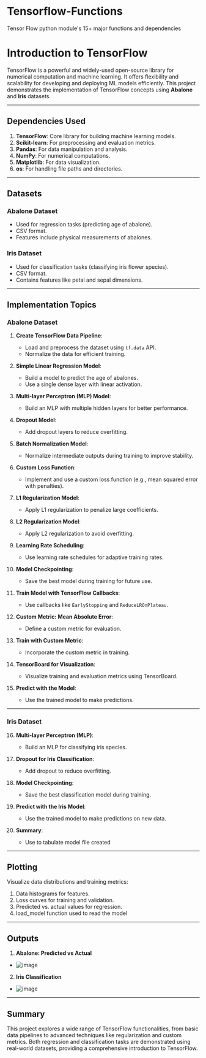 # Tensorflow-Functions
Tensor Flow python module's 15+ major functions and dependencies

# Introduction to TensorFlow

TensorFlow is a powerful and widely-used open-source library for numerical computation and machine learning. It offers flexibility and scalability for developing and deploying ML models efficiently. This project demonstrates the implementation of TensorFlow concepts using **Abalone** and **Iris** datasets.

---

## Dependencies Used
1. **TensorFlow**: Core library for building machine learning models.
2. **Scikit-learn**: For preprocessing and evaluation metrics.
3. **Pandas**: For data manipulation and analysis.
4. **NumPy**: For numerical computations.
5. **Matplotlib**: For data visualization.
6. **os**: For handling file paths and directories.

---

## Datasets
### **Abalone Dataset**
- Used for regression tasks (predicting age of abalone).
- CSV format.
- Features include physical measurements of abalones.

### **Iris Dataset**
- Used for classification tasks (classifying iris flower species).
- CSV format.
- Contains features like petal and sepal dimensions.

---

## Implementation Topics
### **Abalone Dataset**
1. **Create TensorFlow Data Pipeline**:
   - Load and preprocess the dataset using `tf.data` API.
   - Normalize the data for efficient training.

2. **Simple Linear Regression Model**:
   - Build a model to predict the age of abalones.
   - Use a single dense layer with linear activation.

3. **Multi-layer Perceptron (MLP) Model**:
   - Build an MLP with multiple hidden layers for better performance.

4. **Dropout Model**:
   - Add dropout layers to reduce overfitting.

5. **Batch Normalization Model**:
   - Normalize intermediate outputs during training to improve stability.

6. **Custom Loss Function**:
   - Implement and use a custom loss function (e.g., mean squared error with penalties).

7. **L1 Regularization Model**:
   - Apply L1 regularization to penalize large coefficients.

8. **L2 Regularization Model**:
   - Apply L2 regularization to avoid overfitting.

9. **Learning Rate Scheduling**:
   - Use learning rate schedules for adaptive training rates.

10. **Model Checkpointing**:
    - Save the best model during training for future use.

11. **Train Model with TensorFlow Callbacks**:
    - Use callbacks like `EarlyStopping` and `ReduceLROnPlateau`.

12. **Custom Metric: Mean Absolute Error**:
    - Define a custom metric for evaluation.

13. **Train with Custom Metric**:
    - Incorporate the custom metric in training.

14. **TensorBoard for Visualization**:
    - Visualize training and evaluation metrics using TensorBoard.

15. **Predict with the Model**:
    - Use the trained model to make predictions.

---

### **Iris Dataset**
16. **Multi-layer Perceptron (MLP)**:
    - Build an MLP for classifying iris species.

17. **Dropout for Iris Classification**:
    - Add dropout to reduce overfitting.

18. **Model Checkpointing**:
    - Save the best classification model during training.

19. **Predict with the Iris Model**:
    - Use the trained model to make predictions on new data.

20. **Summary**:
    - Use to tabulate model file created

---

## Plotting
Visualize data distributions and training metrics:
1. Data histograms for features.
2. Loss curves for training and validation.
3. Predicted vs. actual values for regression.
4. load_model function used to read the model

---
## Outputs
1. **Abalone: Predicted vs Actual**
- ![image](https://github.com/user-attachments/assets/d244f849-03cd-4c51-abdb-c0e35d3a2bd0)

  
2. **Iris Classification**
- ![image](https://github.com/user-attachments/assets/9f80cb0e-3fff-42a0-b6ec-101827e9bb2b)


---

## Summary
This project explores a wide range of TensorFlow functionalities, from basic data pipelines to advanced techniques like regularization and custom metrics. Both regression and classification tasks are demonstrated using real-world datasets, providing a comprehensive introduction to TensorFlow.
